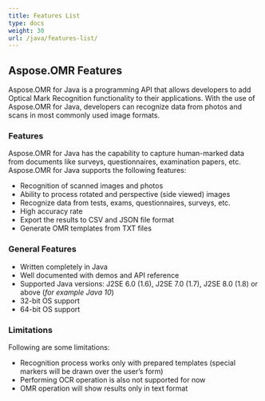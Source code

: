 ```yaml
---
title: Features List
type: docs
weight: 30
url: /java/features-list/
---
```


## **Aspose.OMR Features**
Aspose.OMR for Java is a programming API that allows developers to add Optical Mark Recognition functionality to their applications. With the use of Aspose.OMR for Java, developers can recognize data from photos and scans in most commonly used image formats.
### **Features**
Aspose.OMR for Java has the capability to capture human-marked data from documents like surveys, questionnaires, examination papers, etc. Aspose.OMR for Java supports the following features:

- Recognition of scanned images and photos
- Ability to process rotated and perspective (side viewed) images
- Recognize data from tests, exams, questionnaires, surveys, etc.
- High accuracy rate
- Export the results to CSV and JSON file format
- Generate OMR templates from TXT files
### **General Features**
- Written completely in Java
- Well documented with demos and API reference
- Supported Java versions: J2SE 6.0 (1.6), J2SE 7.0 (1.7), J2SE 8.0 (1.8) or above (*for example Java 10*)
- 32-bit OS support
- 64-bit OS support
### **Limitations**
Following are some limitations:

- Recognition process works only with prepared templates (special markers will be drawn over the user’s form)
- Performing OCR operation is also not supported for now
- OMR operation will show results only in text format
